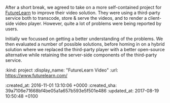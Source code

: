 After a short break, we agreed to take on a more self-contained project for [FutureLearn][] to improve their video solution. They were using a third-party service both to transcode, store & serve the videos, and to render a client-side video player. However, quite a lot of problems were being reported by users.

Initially we focussed on getting a better understanding of the problems. We then evaluated a number of possible solutions, before homing in on a hybrid solution where we replaced the third-party player with a better open-source alternative while retaining the server-side components of the third-party service.

[FutureLearn]: https://www.futurelearn.com/

:kind: project
:display_name: "FutureLearn Video"
:url: https://www.futurelearn.com/

:created_at: 2016-11-01 13:10:06 +0000
:created_sha: 39a7106e71668bf4be05a1a657b593e5f501e486
:updated_at: 2017-08-19 10:50:48 +0100
